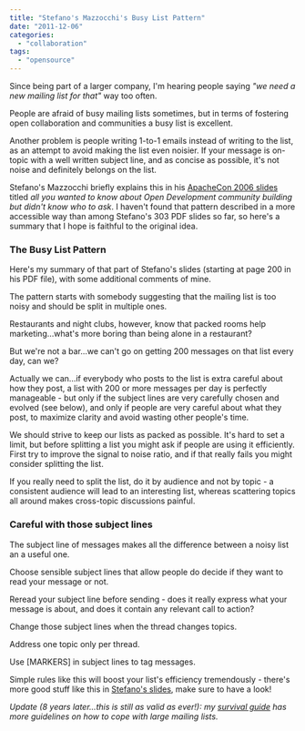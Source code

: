 ```yaml
---
title: "Stefano's Mazzocchi's Busy List Pattern"
date: "2011-12-06"
categories: 
  - "collaboration"
tags: 
  - "opensource"
---
```


Since being part of a larger company, I'm hearing people saying _"we need a new mailing list for that"_ way too often.

People are afraid of busy mailing lists sometimes, but in terms of fostering open collaboration and communities a busy list is excellent.

Another problem is people writing 1-to-1 emails instead of writing to the list, as an attempt to avoid making the list even noisier. If your message is on-topic with a well written subject line, and as concise as possible, it's not noise and definitely belongs on the list.

Stefano's Mazzocchi briefly explains this in his [ApacheCon 2006 slides](http://www.betaversion.org/~stefano/papers/ac2006.2.pdf) titled _all you wanted to know about Open Development community building but didn't know who to ask_. I haven't found that pattern described in a more accessible way than among Stefano's 303 PDF slides so far, so here's a summary that I hope is faithful to the original idea.

### The Busy List Pattern

Here's my summary of that part of Stefano's slides (starting at page 200 in his PDF file), with some additional comments of mine.

The pattern starts with somebody suggesting that the mailing list is too noisy and should be split in multiple ones.

Restaurants and night clubs, however, know that packed rooms help marketing…what's more boring than being alone in a restaurant?

But we're not a bar…we can't go on getting 200 messages on that list every day, can we?

Actually we can…if everybody who posts to the list is extra careful about how they post, a list with 200 or more messages per day is perfectly manageable - but only if the subject lines are very carefully chosen and evolved (see below), and only if people are very careful about what they post, to maximize clarity and avoid wasting other people's time.

We should strive to keep our lists as packed as possible. It's hard to set a limit, but before splitting a list you might ask if people are using it efficiently. First try to improve the signal to noise ratio, and if that really fails you might consider splitting the list.

If you really need to split the list, do it by audience and not by topic - a consistent audience will lead to an interesting list, whereas scattering topics all around makes cross-topic discussions painful.

### Careful with those subject lines

The subject line of messages makes all the difference between a noisy list an a useful one.

Choose sensible subject lines that allow people do decide if they want to read your message or not.

Reread your subject line before sending - does it really express what your message is about, and does it contain any relevant call to action?

Change those subject lines when the thread changes topics.

Address one topic only per thread.

Use \[MARKERS\] in subject lines to tag messages.

Simple rules like this will boost your list's efficiency tremendously - there's more good stuff like this in [Stefano's slides](http://www.betaversion.org/~stefano/papers/ac2006.2.pdf), make sure to have a look!

_Update (8 years later...this is still as valid as ever!): my [survival guide](https://grep.codeconsult.ch/2017/11/10/large-mailing-lists-survival-guide/) has more guidelines on how to cope with large mailing lists._
